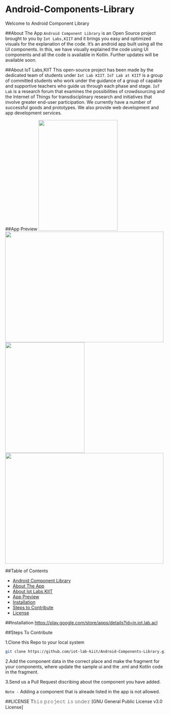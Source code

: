  <a name="title"></a>
# Android-Components-Library 

Welcome to Android Component Library


<a name="about"></a>
##About The App
`Android Component Library` is an Open Source project brought to you by `Iot Labs,KIIT` and it brings you easy and optimized visuals for the explanation of the code. 
It’s an android app built using all the UI components. In this, we have visually explained the code using UI components and all the code is available in Kotlin. 
Further updates will be available soon.


<a name="about_developers"></a>
##About IoT Labs,KIIT
This open-source project has been made by the dedicated team of students under `Iot Lab KIIT`.
`IoT Lab at KIIT` is a group of committed students who work under the guidance of a group of capable and supportive teachers who guide us through each phase and stage. 
`IoT Lab` is a research forum that examines the possibilities of crowdsourcing and the Internet of Things for transdisciplinary research and initiatives that involve 
greater end-user participation. We currently have a number of successful goods and prototypes. We also provide web development and app development services.

<a name="preview"></a>
##App Preview
<img src="https://drive.google.com/file/d/17Ubmf6teM7vCYzTbhRjyjFQF3sFx3HKw/view?usp=sharing" width="250" height="350"/><img src="https://drive.google.com/file/d/1WOXJYQr0iLgJ4lYSUcPJUgleEI4ZFLJ3/view?usp=sharing" width="500" height="350"/>
<img src="https://drive.google.com/file/d/1Uj3ZX6MIUhZylDFpusUn47ADG9xR6Vfj/view?usp=sharing" width="250" height="350"/><img src="https://drive.google.com/file/d/16kgn8ETpUxeb_rj4rmiV9l8ZjcTRSwIp/view?usp=sharing" width="500" height="350"/>


<a name="contents"></a>
##Table of Contents
- [Android Component Library ](#title)
- [About The App ](#about)
- [About Iot Labs,KIIT ](#about_developers)
- [App Preview ](#preview)
- [Installation ](#play)
- [Steps to Contribute ](#contribute)
- [License ](#license)

<a name="play"></a>
##Installation
https://play.google.com/store/apps/details?id=in.iot.lab.acl

<a name="contribute"></a>
##Steps To Contribute

1.Clone this Repo to your local system
```bash
git clone https://github.com/iot-lab-kiit/Android-Components-Library.git
```

2.Add the component data in the correct place and make the fragment for your components, where update the sample ui and the .xml and Kotlin code in the fragment.

3.Send us a Pull Request discribing about the component you have added.

`Note -` Adding a component that is alreade listed in the app is not allowed.

<a name="license"></a>
##LICENSE
T𝚑𝚒𝚜 𝚙𝚛𝚘𝚓𝚎𝚌𝚝 𝚒𝚜 𝚞𝚗𝚍𝚎𝚛 [GNU General Public License v3.0 License]






